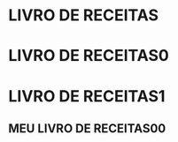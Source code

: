 <h1>LIVRO DE RECEITAS</h1>

<h1>LIVRO DE RECEITAS0</h1>


<h1>LIVRO DE RECEITAS1</h1>

<h2>MEU LIVRO DE RECEITAS00</h2>

